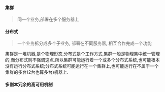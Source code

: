 #### 集群

> 同一个业务,部署在多个服务器上

#### 分布式

> 一个业务拆分成多个子业务, 部署在不同服务器, 相互合作完成一个功能 

集群是一堆机器,是个物理形态,分布式是个工作方式,集群一般是物理集中统一管理的,而分布式则不强调这点.所以集群可能运行着一个或多个分布式系统,也可能根本没有运行分布式系统;分布式系统可能运行在一个集群上,也可能运行在不属于一个集群的多台(2台也算多台)机器上.

#### 多副本冗余的高可用机制 


